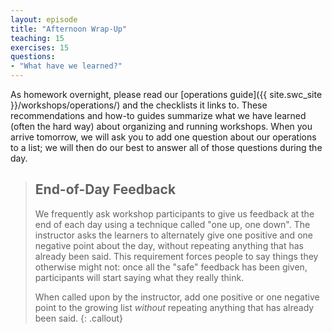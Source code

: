 ```yaml
---
layout: episode
title: "Afternoon Wrap-Up"
teaching: 15
exercises: 15
questions:
- "What have we learned?"
---
```


As homework overnight,
please read our [operations guide]({{ site.swc_site }}/workshops/operations/)
and the checklists it links to.
These recommendations and how-to guides summarize what we have learned
(often the hard way)
about organizing and running workshops.
When you arrive tomorrow,
we will ask you to add one question about our operations to a list;
we will then do our best to answer all of those questions during the day.

> ## End-of-Day Feedback
>
> We frequently ask workshop participants to give us feedback at the end
> of each day using a technique called "one up, one down".  The
> instructor asks the learners to alternately give one positive and one
> negative point about the day, without repeating anything that has
> already been said.  This requirement forces people to say things they
> otherwise might not: once all the "safe" feedback has been given,
> participants will start saying what they really think.
>
> When called upon by the instructor, add one positive or one negative
> point to the growing list *without* repeating anything that has
> already been said.
{: .callout}
